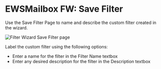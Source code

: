# EWSMailbox FW: Save Filter

Use the Save Filter Page to name and describe the custom filter created in the wizard.

![Filter Wizard Save Filter page](/img/versioned_docs/accessanalyzer_11.6/accessanalyzer/admin/datacollector/ewsmailbox/filterwizard/savefilter.webp)

Label the custom filter using the following options:

- Enter a name for the filter in the Filter Name textbox
- Enter any desired description for the filter in the Description textbox
